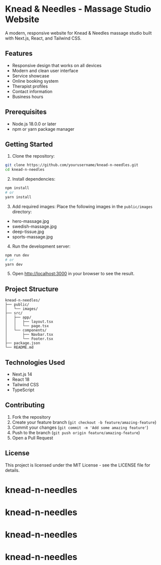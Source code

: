 # Knead & Needles - Massage Studio Website

A modern, responsive website for Knead & Needles massage studio built with Next.js, React, and Tailwind CSS.

## Features

- Responsive design that works on all devices
- Modern and clean user interface
- Service showcase
- Online booking system
- Therapist profiles
- Contact information
- Business hours

## Prerequisites

- Node.js 18.0.0 or later
- npm or yarn package manager

## Getting Started

1. Clone the repository:

```bash
git clone https://github.com/yourusername/knead-n-needles.git
cd knead-n-needles
```

2. Install dependencies:

```bash
npm install
# or
yarn install
```

3. Add required images:
   Place the following images in the `public/images` directory:

- hero-massage.jpg
- swedish-massage.jpg
- deep-tissue.jpg
- sports-massage.jpg

4. Run the development server:

```bash
npm run dev
# or
yarn dev
```

5. Open [http://localhost:3000](http://localhost:3000) in your browser to see the result.

## Project Structure

```
knead-n-needles/
├── public/
│   └── images/
├── src/
│   ├── app/
│   │   ├── layout.tsx
│   │   └── page.tsx
│   └── components/
│       ├── Navbar.tsx
│       └── Footer.tsx
├── package.json
└── README.md
```

## Technologies Used

- Next.js 14
- React 18
- Tailwind CSS
- TypeScript

## Contributing

1. Fork the repository
2. Create your feature branch (`git checkout -b feature/amazing-feature`)
3. Commit your changes (`git commit -m 'Add some amazing feature'`)
4. Push to the branch (`git push origin feature/amazing-feature`)
5. Open a Pull Request

## License

This project is licensed under the MIT License - see the LICENSE file for details.
# knead-n-needles
# knead-n-needles
# knead-n-needles
# knead-n-needles
